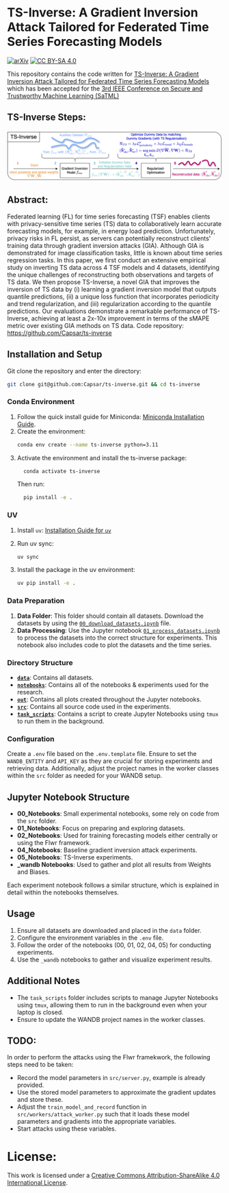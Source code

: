 # TS-Inverse: A Gradient Inversion Attack Tailored for Federated Time Series Forecasting Models

[![arXiv](https://img.shields.io/badge/arXiv-2503.20952-b31b1b.svg)](https://arxiv.org/abs/2503.20952)
[![CC BY-SA 4.0][cc-by-sa-shield]][cc-by-sa]
<!-- [![SaTML](https://img.shields.io/badge/SaTML-2503.20952-115bab.svg)](https://arxiv.org/abs/2503.20952) -->

This repository contains the code written for [TS-Inverse: A Gradient Inversion Attack Tailored for Federated Time Series Forecasting Models](https://arxiv.org/abs/2503.20952) which has been accepted for the [3rd IEEE Conference on Secure and Trustworthy Machine Learning (SaTML)](https://satml.org/)

## TS-Inverse Steps:

![TS-Inverse](images/ts-inverse_framework.png)

## Abstract:

Federated learning (FL) for time series forecasting (TSF) enables clients with privacy-sensitive time series (TS) data to collaboratively learn accurate forecasting models, for example, in energy load prediction. Unfortunately, privacy risks in FL persist, as servers can potentially reconstruct clients' training data through gradient inversion attacks (GIA). Although GIA is demonstrated for image classification tasks, little is known about time series regression tasks. In this paper, we first conduct an extensive empirical study on inverting TS data across 4 TSF models and 4 datasets, identifying the unique challenges of reconstructing both observations and targets of TS data. We then propose TS-Inverse, a novel GIA that improves the inversion of TS data by (i) learning a gradient inversion model that outputs quantile predictions, (ii) a unique loss function that incorporates periodicity and trend regularization, and (iii) regularization according to the quantile predictions. Our evaluations demonstrate a remarkable performance of TS-Inverse, achieving at least a 2x-10x improvement in terms of the sMAPE metric over existing GIA methods on TS data. Code repository: https://github.com/Capsar/ts-inverse

## Installation and Setup

Git clone the repository and enter the directory:

```bash
git clone git@github.com:Capsar/ts-inverse.git && cd ts-inverse
```

### Conda Environment

1. Follow the quick install guide for Miniconda: [Miniconda Installation Guide](https://docs.anaconda.com/free/miniconda/).
2. Create the environment:
    ```bash
    conda env create --name ts-inverse python=3.11
    ```
3. Activate the environment and install the ts-inverse package:
    ```bash
      conda activate ts-inverse
    ```
    Then run:
    ```bash
      pip install -e .
    ```

### UV

1. Install `uv`: [Installation Guide for `uv`](https://docs.astral.sh/uv/#installation)
2. Run uv sync:

    ```bash
    uv sync
    ```

3. Install the package in the uv environment:
    ```bash
    uv pip install -e .
    ```

### Data Preparation

1. **Data Folder**: This folder should contain all datasets. Download the datasets by using the [`00_download_datasets.ipynb`](data/00_download_datasets.ipynb)  file.
2. **Data Processing**: Use the Jupyter notebook [`01_process_datasets.ipynb`](data/01_process_datasets.ipynb) to process the datasets into the correct structure for experiments. This notebook also includes code to plot the datasets and the time series.

### Directory Structure

- **[`data`](data)**: Contains all datasets.
- **[`notebooks`](notebooks)**: Contains all of the notebooks & experiments used for the research.
- **[`out`](out)**: Contains all plots created throughout the Jupyter notebooks.
- **[`src`](src)**: Contains all source code used in the experiments.
- **[`task_scripts`](task_scripts)**: Contains a script to create Jupyter Notebooks using `tmux` to run them in the background.

### Configuration

Create a `.env` file based on the `.env.template` file. Ensure to set the `WANDB_ENTITY` and `API_KEY` as they are crucial for storing experiments and retrieving data. Additionally, adjust the project names in the worker classes within the `src` folder as needed for your WANDB setup.

## Jupyter Notebook Structure

- **00_Notebooks**: Small experimental notebooks, some rely on code from the `src` folder.
- **01_Notebooks**: Focus on preparing and exploring datasets.
- **02_Notebooks**: Used for training forecasting models either centrally or using the Flwr framework.
- **04_Notebooks**: Baseline gradient inversion attack experiments.
- **05_Notebooks**: TS-Inverse experiments.
- **_wandb Notebooks**: Used to gather and plot all results from Weights and Biases.

Each experiment notebook follows a similar structure, which is explained in detail within the notebooks themselves.

## Usage

1. Ensure all datasets are downloaded and placed in the `data` folder.
2. Configure the environment variables in the `.env` file.
4. Follow the order of the notebooks (00, 01, 02, 04, 05) for conducting experiments.
5. Use the `_wandb` notebooks to gather and visualize experiment results.

## Additional Notes

- The `task_scripts` folder includes scripts to manage Jupyter Notebooks using `tmux`, allowing them to run in the background even when your laptop is closed.
- Ensure to update the WANDB project names in the worker classes.

## TODO:

In order to perform the attacks using the Flwr framekwork, the following steps need to be taken:
- Record the model parameters in  `src/server.py`, example is already provided.
- Use the stored model parameters to approximate the gradient updates and store these.
- Adjust the `train_model_and_record` function in `src/workers/attack_worker.py` such that it loads these model parameters and gradients into the appropriate variables.
- Start attacks using these variables.



# License:

This work is licensed under a
[Creative Commons Attribution-ShareAlike 4.0 International License][cc-by-sa].

[cc-by-sa]: http://creativecommons.org/licenses/by-sa/4.0/
[cc-by-sa-shield]: https://img.shields.io/badge/License-CC%20BY--SA%204.0-lightgrey.svg
